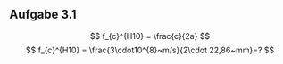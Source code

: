 ## Aufgabe 3.1
$$
f_{c}^{H10} = \frac{c}{2a}
$$
$$
f_{c}^{H10} = \frac{3\cdot10^{8}~m/s}{2\cdot 22,86~mm}=?
$$
